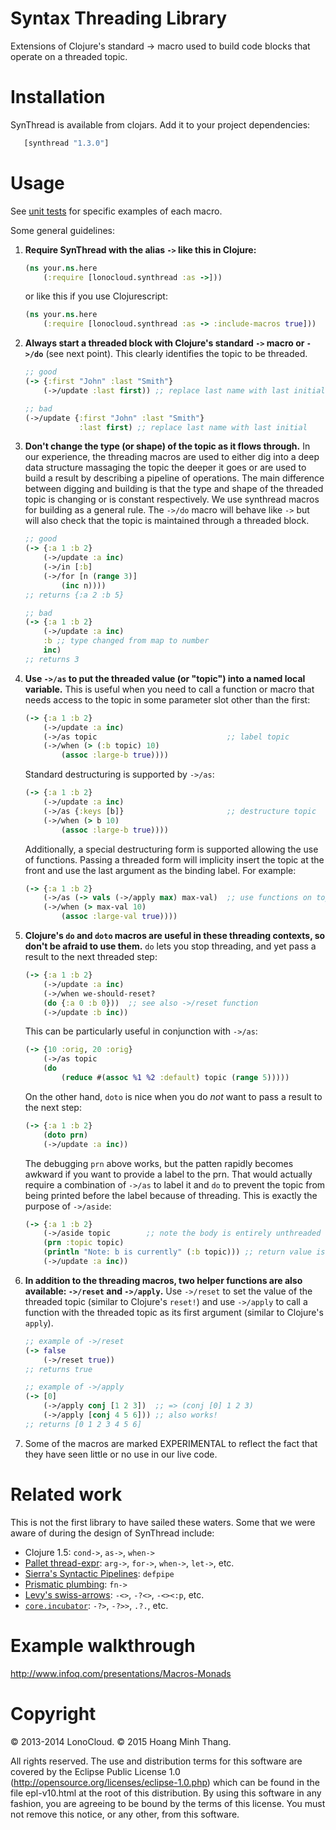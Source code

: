 # Syntax Threading Library

Extensions of Clojure's standard -> macro used to build code blocks that
operate on a threaded topic.

# Installation

SynThread is available from clojars. Add it to your project dependencies:

```clojure
   [synthread "1.3.0"]
```

# Usage

See [unit tests](test/lonocloud/synthread/test.cljc)
for specific examples of each macro.

Some general guidelines:

1. **Require SynThread with the alias `->` like this in Clojure:**
   ```clojure
   (ns your.ns.here
       (:require [lonocloud.synthread :as ->]))
   ```

   or like this if you use Clojurescript:

   ```clojure
   (ns your.ns.here
       (:require [lonocloud.synthread :as -> :include-macros true]))
   ```

2. **Always start a threaded block with Clojure's standard `->` macro or `->/do`** (see next point).
   This clearly identifies the topic to be threaded.

   ```clojure
   ;; good
   (-> {:first "John" :last "Smith"}
       (->/update :last first)) ;; replace last name with last initial

   ;; bad
   (->/update {:first "John" :last "Smith"}
               :last first) ;; replace last name with last initial
   ```

3. **Don't change the type (or shape) of the topic as it flows through.** In our
   experience, the threading macros are used to either dig into a deep data
   structure massaging the topic the deeper it goes or are used to build a
   result by describing a pipeline of operations. The main difference between
   digging and building is that the type and shape of the threaded topic is
   changing or is constant respectively. We use synthread macros for
   building as a general rule. The `->/do` macro will behave like `->`
   but will also check that the topic is maintained through a threaded
   block.
   ```clojure
   ;; good
   (-> {:a 1 :b 2}
       (->/update :a inc)
       (->/in [:b]
       (->/for [n (range 3)]
           (inc n))))
   ;; returns {:a 2 :b 5}

   ;; bad
   (-> {:a 1 :b 2}
       (->/update :a inc)
       :b ;; type changed from map to number
       inc)
   ;; returns 3
   ```

4. **Use `->/as` to put the threaded value (or "topic") into a named
   local variable.** This is useful when you need to call a function or
   macro that needs access to the topic in some parameter slot other than
   the first:
   ```clojure
   (-> {:a 1 :b 2}
       (->/update :a inc)
       (->/as topic                             ;; label topic
       (->/when (> (:b topic) 10)
           (assoc :large-b true))))
   ```
   Standard destructuring is supported by `->/as`:
   ```clojure
   (-> {:a 1 :b 2}
       (->/update :a inc)
       (->/as {:keys [b]}                       ;; destructure topic
       (->/when (> b 10)
           (assoc :large-b true))))
   ```
   Additionally, a special destructuring form is supported allowing the
   use of functions. Passing a threaded form will implicity insert the
   topic at the front and use the last argument as the binding label. For
   example:
   ```clojure
   (-> {:a 1 :b 2}
       (->/as (-> vals (->/apply max) max-val)  ;; use functions on topic
       (->/when (> max-val 10)
           (assoc :large-val true))))
   ```

5. **Clojure's `do` and `doto` macros are useful in these threading
   contexts, so don't be afraid to use them.** `do` lets you stop
   threading, and yet pass a result to the next threaded step:
   ```clojure
   (-> {:a 1 :b 2}
       (->/update :a inc)
       (->/when we-should-reset?
       (do {:a 0 :b 0}))  ;; see also ->/reset function
       (->/update :b inc))
   ```
   This can be particularly useful in conjunction with `->/as`:
   ```clojure
   (-> {10 :orig, 20 :orig}
       (->/as topic
       (do
           (reduce #(assoc %1 %2 :default) topic (range 5)))))
   ```
   On the other hand, `doto` is nice when you do *not* want to pass a
   result to the next step:
   ```clojure
   (-> {:a 1 :b 2}
       (doto prn)
       (->/update :a inc))
   ```
   The debugging `prn` above works, but the patten rapidly becomes
   awkward if you want to provide a label to the prn. That would actually
   require a combination of `->/as` to label it and `do` to prevent the
   topic from being printed before the label because of threading. This
   is exactly the purpose of `->/aside`:
   ```clojure
   (-> {:a 1 :b 2}
       (->/aside topic        ;; note the body is entirely unthreaded
       (prn :topic topic)
       (println "Note: b is currently" (:b topic))) ;; return value is ignored
       (->/update :a inc))
   ```

6. **In addition to the threading macros, two helper functions are also
   available: `->/reset` and `->/apply`.** Use `->/reset` to set the value
   of the threaded topic (similar to Clojure's `reset!`) and use
   `->/apply` to call a function with the threaded topic as its first
   argument (similar to Clojure's `apply`).
   ```clojure
   ;; example of ->/reset
   (-> false
       (->/reset true))
   ;; returns true

   ;; example of ->/apply
   (-> [0]
       (->/apply conj [1 2 3])  ;; => (conj [0] 1 2 3)
       (->/apply [conj 4 5 6])) ;; also works!
   ;; returns [0 1 2 3 4 5 6]
   ```

7. Some of the macros are marked EXPERIMENTAL to reflect the fact that
   they have seen little or no use in our live code.

# Related work

This is not the first library to have sailed these waters. Some that
we were aware of during the design of SynThread include:

- Clojure 1.5: `cond->`, `as->`, `when->`
- [Pallet thread-expr](https://github.com/pallet/thread-expr): `arg->`, `for->`, `when->`, `let->`, etc.
- [Sierra's Syntactic Pipelines](http://stuartsierra.com/2012/09/12/when-to-write-a-macro): `defpipe`
- [Prismatic plumbing](https://github.com/Prismatic/plumbing/blob/master/src/plumbing/core.clj#L280): `fn->`
- [Levy's swiss-arrows](https://github.com/rplevy/swiss-arrows): `-<>`, `-?<>`, `-<><:p`, etc.
- [`core.incubator`](https://github.com/clojure/core.incubator): `-?>`, `-?>>`, `.?.`, etc.

# Example walkthrough

http://www.infoq.com/presentations/Macros-Monads

# Copyright

© 2013-2014 LonoCloud.
© 2015 Hoang Minh Thang.

All rights reserved.
The use and distribution terms for this software are covered by the
Eclipse Public License 1.0 (http://opensource.org/licenses/eclipse-1.0.php)
which can be found in the file epl-v10.html at the root of this distribution.
By using this software in any fashion, you are agreeing to be bound by
the terms of this license.
You must not remove this notice, or any other, from this software.
